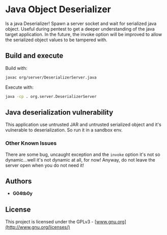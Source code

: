 # Java Object Deserializer
Is a java Deserializer! Spawn a server socket and wait for serialized java object. 
Useful during pentest to get a deeper understanding of the java target application. 
In the future, the invoke option will be improved to allow the serialized object values ​​to be tampered with.
## Build and execute

Build with:

```bash
javac org/server/DeserializerServer.java
```

Execute with:

```bash
java -cp . org.server.DeserializerServer
```

## Java deserialization vulnerability
This application use untrusted JAR and untrusted serialized object and it's vulnerable to deserialization. So run it in a sandbox env.
### Other Known Issues
There are some bug, uncaught exception and the ```invoke``` option it's not so dynamic...well it's not dynamic at all, for now!
Anyway, do not leave the server open when you do not need it!

## Authors

* **G04tb0y**
## License

This project is licensed under the GPLv3 - [www.gnu.org](http://www.gnu.org/licenses/)
